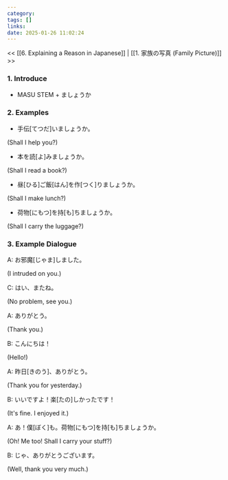 ```yaml
---
category: 
tags: []
links:
date: 2025-01-26 11:02:24
---
```

<< [[6. Explaining a Reason in Japanese]] | [[1. 家族の写真 (Family Picture)]] >>
### 1. Introduce

- MASU STEM + ましょうか

### 2. Examples

- 手伝\[てつだ\]いましょうか。

(Shall I help you?)

- 本を読\[よ\]みましょうか。

(Shall I read a book?)

- 昼\[ひる\]ご飯\[はん\]を作\[つく\]りましょうか。

(Shall I make lunch?)

- 荷物\[にもつ\]を持\[も\]ちましょうか。

(Shall I carry the luggage?)

### 3. Example Dialogue

A: お邪魔\[じゃま\]しました。

(I intruded on you.)

C: はい、またね。

(No problem, see you.)

A: ありがとう。

(Thank you.)

B: こんにちは！

(Hello!)

A: 昨日\[きのう\]、ありがとう。

(Thank you for yesterday.)

B: いいですよ！楽\[たの\]しかったです！

(It's fine. I enjoyed it.)

A: あ！僕\[ぼく\]も。荷物\[にもつ\]を持\[も\]ちましょうか。

(Oh! Me too! Shall I carry your stuff?)

B: じゃ、ありがとうございます。

(Well, thank you very much.)
